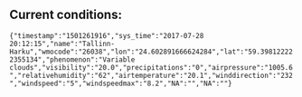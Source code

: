 ## Current conditions: 
 ``` {"timestamp":"1501261916","sys_time":"2017-07-28 20:12:15","name":"Tallinn-Harku","wmocode":"26038","lon":"24.602891666624284","lat":"59.398122222355134","phenomenon":"Variable clouds","visibility":"20.0","precipitations":"0","airpressure":"1005.6","relativehumidity":"62","airtemperature":"20.1","winddirection":"232","windspeed":"5","windspeedmax":"8.2","NA":"","NA":""} ```
